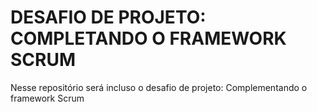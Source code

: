 # DESAFIO DE PROJETO: COMPLETANDO O FRAMEWORK SCRUM
Nesse repositório será incluso o desafio de projeto: Complementando o framework Scrum
